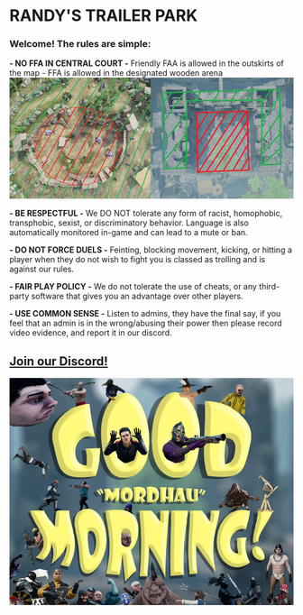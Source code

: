 # **RANDY'S TRAILER PARK**

### Welcome! The rules are simple:

**- NO FFA IN CENTRAL COURT -**
Friendly FAA is allowed in the outskirts of the map -
FFA is allowed in the designated wooden arena
![](https://github.com/initar/randys/blob/main/maps.jpg)

**- BE RESPECTFUL -**
We DO NOT tolerate any form of racist, homophobic, transphobic, sexist, or discriminatory behavior. Language is also automatically monitored in-game and can lead to a mute or ban.

**- DO NOT FORCE DUELS -**
Feinting, blocking movement, kicking, or hitting a player when they do not wish to fight you is classed as trolling and is against our rules.

**- FAIR PLAY POLICY -**
We do not tolerate the use of cheats, or any third-party software that gives you an advantage over other players.

**- USE COMMON SENSE -**
Listen to admins, they have the final say, if you feel that an admin is in the wrong/abusing their power then please record video evidence, and report it in our discord.

## [Join our Discord!](https://discord.gg/rbb)

![](https://github.com/initar/randys/blob/main/morning.jpg)
